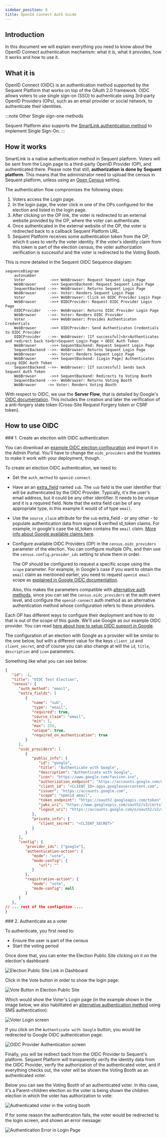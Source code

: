 ```yaml
---
sidebar_position: 6
title: OpenId Connect Auth Guide
---
```


## Introduction

In this document we will explain everything you need to know about the OpenID
Connect authentication mechanism: what it is, what it provides, how it works
and how to use it.

## What it is

OpenID Connect (OIDC) is an authentication method supported by the Sequent
Platform that works on top of the OAuth 2.0 framework. OIDC allows voters to use
single sign-on (SSO) to authenticate using 3rd-party OpenID Providers (OPs),
such as an email provider or social network, to authenticate their identities.

:::note Other Single sign-one methods

Sequent Platform also supports the 
[SmartLink authentication method](../smart-link-auth/)  to implement Single
Sign-On.
:::

## How it works

SmartLink is a native authentication method in Sequent platform. Voters will be
sent from the Login page to a third-party OpenID Provider (OP), and
authenticated there. Please note that still, **authorization is done by**
**Sequent platform**. This means that the administrator need to upload the
census in Sequent platform, unless using an [Open Census](../../reference/election-creation-json#census-census) setting.

The authentication flow compromises the following steps:
1. Voters access the Login page.
2. In the login page, the voter click in one of the OPs configured for the
   election and listed in the login page.
2. After clicking on the OP link, the voter is redirected to an external website
   provided by the OP, where the voter can authenticate.
3. Once authenticated in the external website of the OP, the voter is redirected
   back to a callback Sequent Platform URL.
4. Sequent Platform receives some authentication token from the OP, which it
   uses to verify the voter identity. If the voter's identity claim from this
   token is part of the election census, the voter authorization verification is
   successful and the voter is redirected to the Voting Booth.

This is more detailed in the Sequent OIDC Sequence diagram:

```mermaid
sequenceDiagram
    autonumber
    Voter           ->>+ WebBrowser: Request Sequent Login Page
    WebBrowser      ->>+ SequentBackend: Request Sequent Login Page
    SequentBackend -->>- WebBrowser: Returns Sequent Login Page
    WebBrowser     -->>- Voter: Renders Sequent Login Page
    Voter           ->>+ WebBrowser: Click on OIDC Provider Login Page
    WebBrowser      ->>+ OIDCProvider: Request OIDC Provider Login Page
    OIDCProvider   -->>- WebBrowser: Returns OIDC Provider Login Page
    WebBrowser     -->>- Voter: Renders OIDC Provider
    Voter           ->>+ WebBrowser: Provides Authenticaton Credentials
    WebBrowser      ->>+ OIDCProvider: Send Authenticaton Credentials to OIDC Provider
    OIDCProvider   -->>- WebBrowser: [If successful]<br>Authenticates and redirect back to<br>Sequent Login Page + ODIC Auth Token
    WebBrowser      ->>+ SequentBackend: Request Sequent Login Page
    SequentBackend -->>- WebBrowser: Returns Sequent Login Page
    WebBrowser     -->>- Voter: Renders Sequent Login Page
    WebBrowser      ->>+ SequentBackend: [Login Page] Authenticates using OIDC Auth Token
    SequentBackend -->>- WebBrowser: [If successful] Sends back Sequent Auth Token
    WebBrowser      ->>+ SequentBackend: Redirects to Voting Booth
    SequentBackend -->>- WebBrowser: Returns Voting Booth
    WebBrowser     ->> Voter: Renders Voting Booth
```

With respect to OIDC, we use the **Server Flow**, that is detailed by Google's
[OIDC documentation](https://developers.google.com/identity/openid-connect/openid-connect#server-flow). 
This includes the creation and later the verification of a anti-forgery state
token (Cross-Site Request Forgery token or CSRF token).

## How to use OIDC

### 1. Create an election with OIDC authentication

You can download an
[example OIDC election configuration](./assets/oidc-election.json.yaml) and
import it in the Admin Portal. You'll have to change the `oidc_providers` and
the trustees to make it work with your deployment, though.

To create an election OIDC authentication, we need to:
- Set the `auth_method` to `openid-connect`.
- Have an an [extra_field](../../reference/election-creation-json.md#census-extra_fields)
  named `sub`. The `sub` field is the user identifier that
  will be authenticated by the OIDC Provider. Typically, it's the user's email
  address, but it could be any other identifier. It needs to be unique and it is
  a required field. Note that the extra field can be of any appropriate type,
  in this example it would of of type `email`.
- Use the `source_claim` attribute for the `sub` extra_field - or any other - to
  populate authentication data from signed & verified id_token claims. For
  example, in google's case the id_token contains the `email` claim. 
  [More info about Google available claims here](https://developers.google.com/identity/openid-connect/openid-connect#an-id-tokens-payload).
- Configure available OIDC Providers (OP) in the `census.oidc_providers`
  parameter of the election. You can configure multiple OPs, and then use the
  `census.config.provider_ids` setting to show them in order.

  The OP should be configured to request a specific scope using the `scope`
  parameter. For example, in Google's case if you want to obtain the `email`
  claim as mentioned earlier, you need to request `openid email` scope as
  [explained in Google OIDC documentation](https://developers.google.com/identity/openid-connect/openid-connect#sendauthrequest).

  Also, this makes the parameters compatible with 
  [alternative auth methods](../../reference/election-creation-json#census-alternative_auth_methods),
  since you can set the `census.oidc_providers` at the auth event level, and
  configure the `openid-connect` auth method as an alternative authentication
  method whose configuration refers to these providers.

Each OP has different ways to configure their deployment and how to do that is
out of the scope of this guide. We'll use Google as our example OIDC provider.
You can read [here about how to setup OIDC support in Google](https://developers.google.com/identity/openid-connect/openid-connect?hl=en).

The configuration of an election with Google as a provider will be similar to
the one below, but with a different value for the keys `client_id` and
`client_secret`, and of course you can also change at will the `id`, `title`,
`description` and `icon` parameters.

Something like what you can see below:

```json  title="oidc-election.json fragment"
{
   "id": -1,
   "title": "OIDC Test Election",
   "census": {
      "auth_method": "email",
      "extra_fields": [
         {
            "name": "sub",
            "type": "email",
            "required": true,
            "source_claim": "email",
            "min": 1,
            "max": 255,
            "unique": true,
            "required_on_authentication": true
         }
      ],
      "oidc_providers": [
         {
            "public_info": {
               "id": "google",
               "title": "Authenticate with Google",
               "description": "Authenticate with Google",
               "icon": "https://www.google.com/favicon.ico",
               "authorization_endpoint": "https://accounts.google.com/o/oauth2/v2/auth",
               "client_id": "<CLIENT_ID>.apps.googleusercontent.com",
               "issuer": "https://accounts.google.com",
               "scope": "openid email",
               "token_endpoint": "https://oauth2.googleapis.com/token",
               "jwks_uri": "https://www.googleapis.com/oauth2/v3/certs",
               "logout_uri": "https://accounts.google.com/o/oauth2/v2/auth_logout"
            },
            "private_info": {
               "client_secret": "<CLIENT_SECRET>"
            }
         }
      ],
      "config": {
         "provider_ids": ["google"],
         "authentication-action": {
            "mode": "vote",
            "mode-config": {
               "url": ""
            }
         },
         "registration-action": {
            "mode": "vote",
            "mode-config": null
         }
      }
   },
// ... rest of the configution ....
}
```

### 2. Authenticate as a voter

To authenticate, you first need to:
- Ensure the user is part of the census
- Start the voting period

Once done that, you can enter the Election Public Site clicking on it on the
election's dashboard:

![Election Public Site Link in Dashboard](./assets/dashboard.png)

Click in the Vote button in order to show the login page:

![Vote Button in Election Public Site](./assets/public-site.png)

Which would show the Voter's Login page (in the example shown in the image
below, we also habilitated an [alternative authentication method](../../reference/election-creation-json#census-alternative_auth_methods)
using SMS authentication):

![Voter Login screen](./assets/login.png)

If you click on the `Authenticate with Google` button, you would be redirected
to Google OIDC authentication page:

![OIDC Provider Authentication screen](./assets/provider-auth.png)

Finally, you will be redirect back from the OIDC Provider to Sequent's platform.
Sequent Platform will transparently verify the identity data from the OIDC
Provider, verify the authorization of the authenticated voter, and if everything
checks out, the voter will be shown the Voting Booth as an authenticated voter.

Below you can see the Voting Booth of an authenticated voter. In this case, it's
a Parent-children election so the voter is being shown the children election in
which the voter has authorization to vote:

![Authenticated voter in the voting booth](./assets/voting-booth.png)

If for some reason the authentication fails, the voter would be redirected to
the login screen, and shown an error message:

![Authentication Error in Login Page](./assets/auth-error.png)
